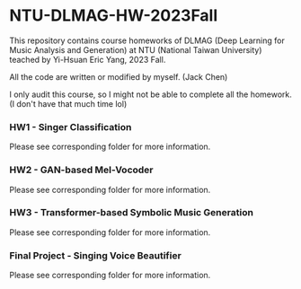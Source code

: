 # NTU-DLMAG-HW-2023Fall

This repository contains course homeworks of DLMAG (Deep Learning for Music Analysis and Generation) at NTU (National Taiwan University) teached by Yi-Hsuan Eric Yang, 2023 Fall.

All the code are written or modified by myself. (Jack Chen)

I only audit this course, so I might not be able to complete all the homework. (I don't have that much time lol)

### HW1 - Singer Classification
Please see corresponding folder for more information.

### HW2 - GAN-based Mel-Vocoder
Please see corresponding folder for more information.

### HW3 - Transformer-based Symbolic Music Generation
Please see corresponding folder for more information.

### Final Project - Singing Voice Beautifier
Please see corresponding folder for more information.